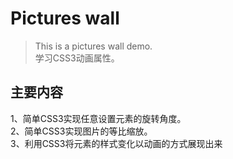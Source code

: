 # Pictures wall
> This is a pictures wall demo.   
> 学习CSS3动画属性。

## 主要内容
1、简单CSS3实现任意设置元素的旋转角度。   
2、简单CSS3实现图片的等比缩放。   
3、利用CSS3将元素的样式变化以动画的方式展现出来

